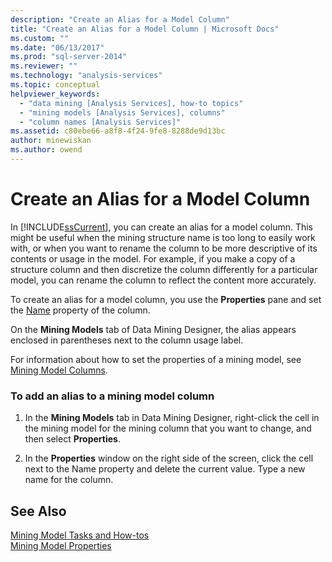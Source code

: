 ```yaml
---
description: "Create an Alias for a Model Column"
title: "Create an Alias for a Model Column | Microsoft Docs"
ms.custom: ""
ms.date: "06/13/2017"
ms.prod: "sql-server-2014"
ms.reviewer: ""
ms.technology: "analysis-services"
ms.topic: conceptual
helpviewer_keywords: 
  - "data mining [Analysis Services], how-to topics"
  - "mining models [Analysis Services], columns"
  - "column names [Analysis Services]"
ms.assetid: c80ebe66-a8f8-4f24-9fe8-8288de9d13bc
author: minewiskan
ms.author: owend
---
```

# Create an Alias for a Model Column
  In [!INCLUDE[ssCurrent](../../includes/sscurrent-md.md)], you can create an alias for a model column. This might be useful when the mining structure name is too long to easily work with, or when you want to rename the column to be more descriptive of its contents or usage in the model. For example, if you make a copy of a structure column and then discretize the column differently for a particular model, you can rename the column to reflect the content more accurately.  
  
 To create an alias for a model column, you use the **Properties** pane and set the [Name](https://docs.microsoft.com/bi-reference/assl/properties/name-element-assl) property of the column.  
  
 On the **Mining Models** tab of Data Mining Designer, the alias appears enclosed in parentheses next to the column usage label.  
  
 For information about how to set the properties of a mining model, see [Mining Model Columns](mining-model-columns.md).  
  
### To add an alias to a mining model column  
  
1.  In the **Mining Models** tab in Data Mining Designer, right-click the cell in the mining model for the mining column that you want to change, and then select **Properties**.  
  
2.  In the **Properties** window on the right side of the screen, click the cell next to the Name property and delete the current value. Type a new name for the column.  
  
## See Also  
 [Mining Model Tasks and How-tos](mining-model-tasks-and-how-tos.md)   
 [Mining Model Properties](mining-model-properties.md)  
  
  
